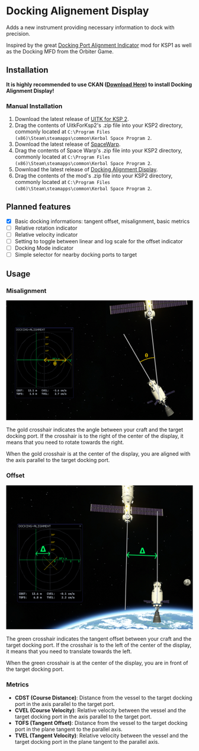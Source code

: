 # Docking Alignement Display

Adds a new instrument providing necessary information to dock with precision.

Inspired by the great [Docking Port Alignment Indicator](https://spacedock.info/mod/543/Docking%20Port%20Alignment%20Indicator) mod for KSP1 as well as the Docking MFD from the Orbiter Game.

## Installation

**It is highly recommended to use CKAN ([Download Here](https://github.com/KSP-CKAN/CKAN)) to install Docking Alignment Display!**

### Manual Installation

1. Download the latest release of [UITK for KSP 2](https://github.com/jan-bures/UitkForKsp2/releases).
2. Drag the contents of UitkForKsp2's .zip file into your KSP2 directory, commonly located at `C:\Program Files (x86)\Steam\steamapps\common\Kerbal Space Program 2`.
3. Download the latest release of [SpaceWarp](https://github.com/SpaceWarpDev/SpaceWarp/releases).
4. Drag the contents of Space Warp's .zip file into your KSP2 directory, commonly located at `C:\Program Files (x86)\Steam\steamapps\common\Kerbal Space Program 2`.
5. Download the latest release of [Docking Alignment Display](https://github.com/Safarte/DockingAlignmentDisplay/releases).
6. Drag the contents of the mod's .zip file into your KSP2 directory, commonly located at `C:\Program Files (x86)\Steam\steamapps\common\Kerbal Space Program 2`.

## Planned features

- [x] Basic docking informations: tangent offset, misalignment, basic metrics
- [ ] Relative rotation indicator
- [ ] Relative velocity indicator
- [ ] Setting to toggle between linear and log scale for the offset indicator
- [ ] Docking Mode indicator
- [ ] Simple selector for nearby docking ports to target

## Usage

### Misalignment

![angle_misalignment_explanation](./assets/angle_explanation.png)

The gold crosshair indicates the angle between your craft and the target docking port. If the crosshair is to the right of the center of the display, it means that you need to rotate towards the right.

When the gold crosshair is at the center of the display, you are aligned with the axis parallel to the target docking port.

### Offset

![offset_explanation](./assets/offset_explanation.png)

The green crosshair indicates the tangent offset between your craft and the target docking port. If the crosshair is to the left of the center of the display, it means that you need to translate towards the left.

When the green crosshair is at the center of the display, you are in front of the target docking port.

### Metrics

- **CDST (Course Distance)**: Distance from the vessel to the target docking port in the axis parallel to the target port.
- **CVEL (Course Velocity)**: Relative velocity between the vessel and the target docking port in the axis parallel to the target port.
- **TOFS (Tangent Offset)**: Distance from the vessel to the target docking port in the plane tangent to the parallel axis.
- **TVEL (Tangent Velocity)**: Relative velocity between the vessel and the target docking port in the plane tangent to the parallel axis.